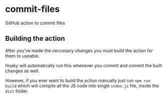 # commit-files
GitHub action to commit files

## Building the action

After you've made the neccesary changes you must build the action for them to useable.

Husky will automatically run this whenever you commit and commit the built changes as well.

However, if you ever want to build the action manually just run `npm run build` which will compile all the JS code into single `index.js` file, inside the `dist` folder.
